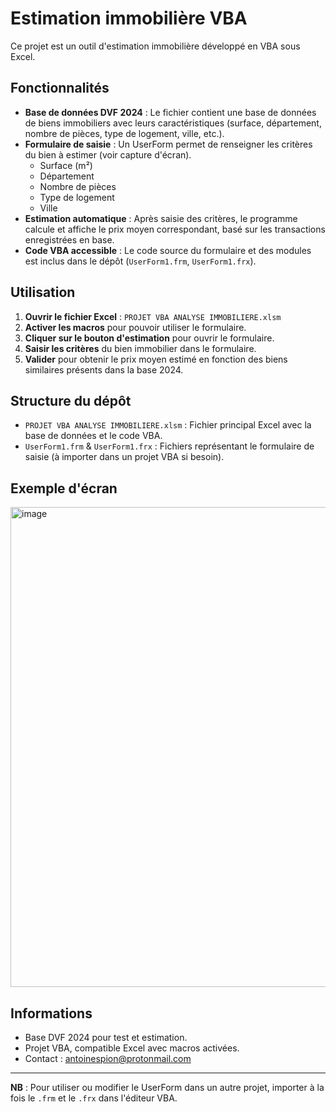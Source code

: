 # Estimation immobilière VBA

Ce projet est un outil d'estimation immobilière développé en VBA sous Excel.

## Fonctionnalités

- **Base de données DVF 2024** : Le fichier contient une base de données de biens immobiliers avec leurs caractéristiques (surface, département, nombre de pièces, type de logement, ville, etc.).
- **Formulaire de saisie** : Un UserForm permet de renseigner les critères du bien à estimer (voir capture d'écran).
    - Surface (m²)
    - Département
    - Nombre de pièces
    - Type de logement
    - Ville
- **Estimation automatique** : Après saisie des critères, le programme calcule et affiche le prix moyen correspondant, basé sur les transactions enregistrées en base.
- **Code VBA accessible** : Le code source du formulaire et des modules est inclus dans le dépôt (`UserForm1.frm`, `UserForm1.frx`).

## Utilisation

1. **Ouvrir le fichier Excel** : `PROJET VBA ANALYSE IMMOBILIERE.xlsm`
2. **Activer les macros** pour pouvoir utiliser le formulaire.
3. **Cliquer sur le bouton d'estimation** pour ouvrir le formulaire.
4. **Saisir les critères** du bien immobilier dans le formulaire.
5. **Valider** pour obtenir le prix moyen estimé en fonction des biens similaires présents dans la base 2024.

## Structure du dépôt

- `PROJET VBA ANALYSE IMMOBILIERE.xlsm` : Fichier principal Excel avec la base de données et le code VBA.
- `UserForm1.frm` & `UserForm1.frx` : Fichiers représentant le formulaire de saisie (à importer dans un projet VBA si besoin).


## Exemple d'écran

<img width="1360" height="768" alt="image" src="https://github.com/user-attachments/assets/4ee6148a-7e4f-45c0-9f32-8607736f7f21" />


## Informations

- Base DVF 2024 pour test et estimation.
- Projet VBA, compatible Excel avec macros activées.
- Contact : antoinespion@protonmail.com

---

**NB** : Pour utiliser ou modifier le UserForm dans un autre projet, importer à la fois le `.frm` et le `.frx` dans l'éditeur VBA.
